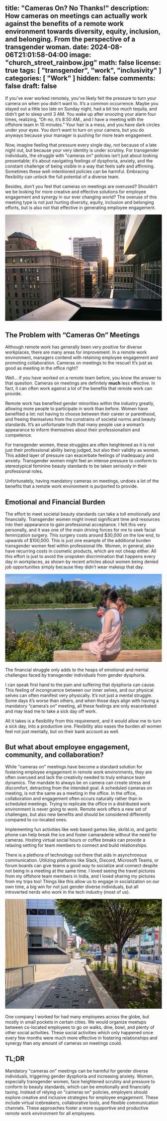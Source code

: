 title: "Cameras On? No Thanks!"
description: How cameras on meetings can actually work against the benefits of a remote work environment towards diversity, equity, inclusion, and belonging.  From the perspective of a transgender woman.
date: 2024-08-06T21:01:58-04:00
image: "church_street_rainbow.jpg"
math: false
license: true
tags: [
    "transgender",
    "work",
    "inclusivity"
]
categories: [
    "Work"
]
hidden: false
comments: false
draft: false
---

If you’ve ever worked remotely, you’ve likely felt the pressure to turn your camera on when you didn’t want to. It’s a common occurrence. Maybe you stayed out a little too late on Sunday night, had a bit too much tequila, and didn’t get to sleep until 3 AM. You wake up after snoozing your alarm four times, realizing, “Oh no, it’s 8:50 AM., and I have a meeting with the offshore team in 10 minutes.” Your hair is a mess, and you have dark circles under your eyes. You don’t want to turn on your camera, but you do anyways because your manager is pushing for more team engagement.

Now, imagine feeling that pressure every single day, not because of a late night out, but because your very identity is under scrutiny. For transgender individuals, the struggle with "cameras on" policies isn’t just about looking presentable; it’s about navigating feelings of dysphoria, anxiety, and the constant challenge of being visible in a way that feels safe and affirming.  Sometimes these well-intentioned policies can be harmful.  Embracing flexibility can unlock the full potential of a diverse team.

Besides, don’t you feel that cameras on meetings are overused?  Shouldn’t we be looking for more creative  and effective solutions for employee engagement and synergy in our ever changing world? The overuse of this meeting type is not just hurting diversity, equity, inclusion and belonging efforts, but is also not that effective in generating employee engagement.

![The Palliser, a hotel in Calgary shot from the Le Germain building.](palliser_calgary.jpg)

## The Problem with “Cameras On” Meetings

Although remote work has generally been very positive for diverse workplaces, there are many areas for improvement.  In a remote work environment, managers contend with retaining employee engagement and promoting collaboration.  Cameras on meetings to the rescue! It’s just as good as meeting in the office right?

Well… if you have worked on a remote team before, you know the answer to that question.  Cameras on meetings are definitely **much** less effective.  In fact, it can often work against a lot of the benefits that remote work can provide.  

Remote work has benefited gender minorities within the industry greatly, allowing more people to participate in work than before.  Women have benefited a lot: not having to choose between their career or parenthood, and freeing themselves from the constrains of societal norms and beauty standards.  It’s an unfortunate truth that many people use a woman’s appearance to inform themselves about their professionalism and competence. 

For transgender women, these struggles are often heightened as it is not just their professional ability being judged, but also their validity as women. This added layer of pressure can exacerbate feelings of inadequacy and anxiety. Transgender women might feel an intense pressure to conform to stereotypical feminine beauty standards to be taken seriously in their professional roles.

Unfortunately, having mandatory cameras on meetings, undoes a lot of the benefits that a remote work environment is purported to provide.

## Emotional and Financial Burden

The effort to meet societal beauty standards can take a toll emotionally and financially. Transgender women might invest significant time and resources into their appearance to gain professional acceptance. I felt this very personally, and it was one of the main driving forces for me to seek facial feminization surgery. This surgery costs around $30,000 on the low end, to upwards of $100,000. This is just one example of the additional burden transgender women feel within professional life. Women, in general, also have recurring costs in cosmetic products, which are not cheap either. All this effort is just to avoid the unspoken discrimination that happens every day in workplaces, as shown by recent articles about women being denied job opportunities simply because they didn’t wear makeup that day.

![Cailey( @caillazy) sitting on a wooden fence and looking over the river, pondering.](caillazy_1.jpg)

The financial struggle only adds to the heaps of emotional and mental challenges faced by transgender individuals from gender dysphoria.

I can speak first hand to the pain and suffering that dysphoria can cause.  This feeling of incongruence between our inner selves, and our physical selves can often manifest very physically.  It’s not just a mental struggle.  Some days it’s worse than others, and when those days align with having a mandatory “camera’s on” meeting, all these feelings are only exacerbated and may lead me to take a sick day off work.

All it takes is a flexibility from this requirement, and it would allow me to turn a sick day, into a productive one.  Flexibility also eases the burden all women feel not just mentally, but on their bank account as well.

## But what about employee engagement, community, and collaboration?

While "cameras on" meetings have become a standard solution for fostering employee engagement in remote work environments, they are often overused and lack the creativity needed to truly enhance team dynamics. The mandate to always be on camera can create stress and discomfort, detracting from the intended goal. A scheduled cameras on meeting, is not the same as a meeting in the office.  In the office, collaboration and engagement often occurs naturally rather than in scheduled meetings.  Trying to replicate the office in a distributed work environment is never going to work.  Remote work offers a new set of challenges, but also new benefits and should be considered differently compared to co-located ones.

Implementing fun activities like web based games like, skribl.io, and gartic phone can help break the ice and foster camaraderie without the need for cameras.  Hosting virtual social hours or coffee breaks can provide a relaxing setting for team members to connect and build relationships. 

There is a plethora of technology out there that aids in asynchronous communication.  Utilizing platforms like Slack, Discord, Microsoft Teams, or forum boards can give teams a good way to socialize and connect despite not being in a meeting at the same time.  I loved seeing the travel pictures from my offshore team members in India, and I loved sharing my pictures from my trips too!  Things like this allow us to engage in socialization on our own time, a big win for not just gender diverse individuals, but all introverted nerds who work in the tech industry (most of us).

![100 Dundas Street in London, Ontario](100_dundas.jpg)

One company I worked for had many employees across the globe, but mostly in small pockets in certain cities.  We would organize meetups between co-located employees to go on walks, dine, bowl, and plenty of other social activities.  These social activities which only happened once every few months were much more effective in fostering relationships and synergy than any amount of cameras on meetings could.

## TL;DR

Mandatory "cameras on" meetings can be harmful for gender diverse individuals, triggering gender dysphoria and increasing anxiety. Women, especially transgender women, face heightened scrutiny and pressure to conform to beauty standards, which can be emotionally and financially taxing. Instead of relying on "cameras on" policies, employers should explore creative and inclusive strategies for employee engagement. These include virtual icebreakers, collaborative tools, and flexible communication channels. These approaches foster a more supportive and productive remote work environment for all employees.


